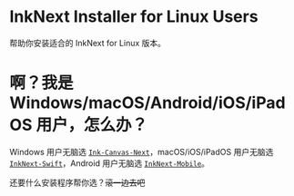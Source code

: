 # InkNext Installer for Linux Users
帮助你安装适合的 InkNext for Linux 版本。

# 啊？我是 Windows\/macOS\/Android\/iOS\/iPadOS 用户，怎么办？
Windows 用户无脑选 [`Ink-Canvas-Next`](https://github.com/Project-InkNext/Ink-Canvas-Next)，macOS\/iOS\/iPadOS 用户无脑选 [`InkNext-Swift`](https://github.com/Project-InkNext/InkNext-Swift)，Android 用户无脑选 [`InkNext-Mobile`](https://github.com/Project-InkNext/InkNext-Mobile)。

还<!--tm-->要什么安装程序帮你选？~~滚一边去吧~~
